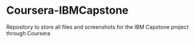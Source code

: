 # Coursera-IBMCapstone
Repository to store all files and screenshots for the IBM Capstone project through Coursera
